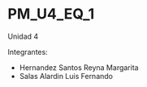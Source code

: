 # PM_U4_EQ_1
 Unidad 4
 
 Integrantes:
- Hernandez Santos Reyna Margarita
- Salas Alardin Luis Fernando
